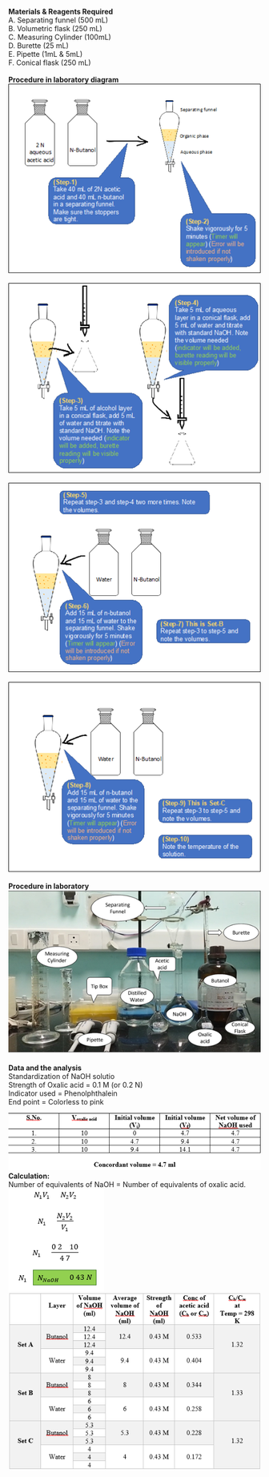 <b> Materials & Reagents Required</b><br>
A.	Separating funnel (500 mL)<br>
B.	Volumetric flask (250 mL)<br>
C.	Measuring Cylinder (100mL)<br>
D.	Burette (25 mL)<br>
E.	Pipette (1mL & 5mL)<br>
F.	Conical flask (250 mL)<br><br>
<b> Procedure in laboratory diagram</b><br>
<img src="images/image2.png"><br><br>
<img src="images/image3.png"><br><br>
<img src="images/image4.png"><br><br>
<img src="images/image5.png"><br><br>
<b>Procedure in laboratory</b><br>
<img src="images/image6.png"><br><br>
<b>Data and the analysis</b><br>
Standardization of NaOH solutio<br>
Strength of Oxalic acid = 0.1 M (or 0.2 N)<br>
Indicator used = Phenolphthalein<br>
End point  = Colorless to pink<br>

<img src="images/image7.png"><br>
<b>Calculation:</b><br>
Number of equivalents of NaOH = Number of equivalents of oxalic acid.<br>
<img src="images/image8.png"><br>
<img src="images/image9.png">

























